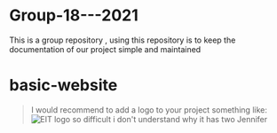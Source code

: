 # Group-18---2021
This is a group repository , using this repository is to keep the documentation of our project simple and maintained
# basic-website 
> I would recommend to add a logo to your project something like:
![EIT logo](https://ucarecdn.com/d490d3e4-8ece-4bf7-8e3e-6c4d760e3789/-/preview/288x288/-/format/png/)
so difficult
i don't understand why it has two Jennifer
